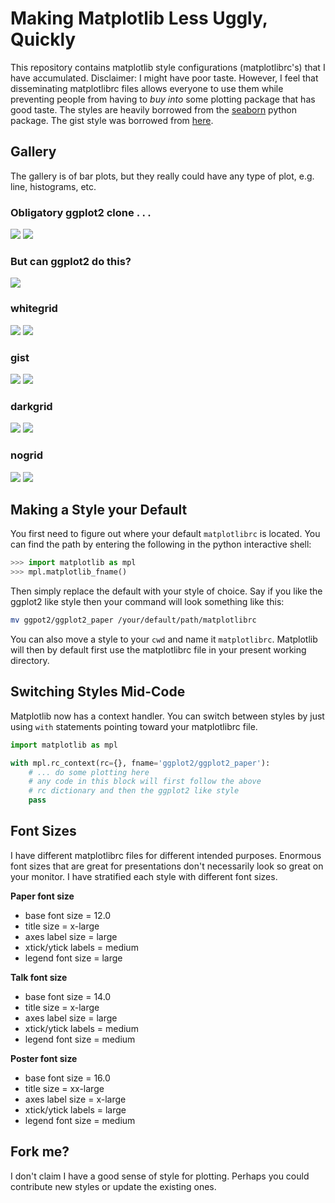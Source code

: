 # Making Matplotlib Less Uggly, Quickly

This repository contains matplotlib style configurations (matplotlibrc's) that I have accumulated. Disclaimer: I might have poor taste. However, I feel that disseminating matplotlibrc files allows everyone to use them while preventing people from having to *buy into* some plotting package that has good taste. The styles are heavily borrowed from the [seaborn](https://github.com/mwaskom/seaborn) python package. The gist style was borrowed from [here](https://gist.github.com/huyng/816622).

## Gallery

The gallery is of bar plots, but they really could have any type of plot, e.g. line, histograms, etc.

### Obligatory ggplot2 clone . . .
![](https://raw.github.com/ctokheim/matplotlibrc/master/examples/ggplot2.bar.png)
![](https://raw.github.com/ctokheim/matplotlibrc/master/examples/ggplot2.line.png)

### But can ggplot2 do this?
![](https://raw.github.com/ctokheim/matplotlibrc/master/examples/ggplot2_xkcd.bar.png)

### whitegrid
![](https://raw.github.com/ctokheim/matplotlibrc/master/examples/whitegrid.bar.png)
![](https://raw.github.com/ctokheim/matplotlibrc/master/examples/whitegrid.line.png)

### gist
![](https://raw.github.com/ctokheim/matplotlibrc/master/examples/gist.bar.png)
![](https://raw.github.com/ctokheim/matplotlibrc/master/examples/gist.line.png)

### darkgrid
![](https://raw.github.com/ctokheim/matplotlibrc/master/examples/darkgrid.bar.png)
![](https://raw.github.com/ctokheim/matplotlibrc/master/examples/darkgrid.line.png)

### nogrid
![](https://raw.github.com/ctokheim/matplotlibrc/master/examples/nogrid.bar.png)
![](https://raw.github.com/ctokheim/matplotlibrc/master/examples/nogrid.line.png)

## Making a Style your Default

You first need to figure out where your default `matplotlibrc` is located.
You can find the path by entering the following in the python interactive shell:

```python
>>> import matplotlib as mpl
>>> mpl.matplotlib_fname()
```

Then simply replace the default with your style of choice. Say if you 
like the ggplot2 like style then your command will look something like this:

```bash
mv ggpot2/ggplot2_paper /your/default/path/matplotlibrc
```

You can also move a style to your `cwd` and name it `matplotlibrc`. Matplotlib
will then by default first use the matplotlibrc file in your present working
directory.

## Switching Styles Mid-Code

Matplotlib now has a context handler. You can switch between styles by just using `with`
statements pointing toward your matplotlibrc file.

```python
import matplotlib as mpl

with mpl.rc_context(rc={}, fname='ggplot2/ggplot2_paper'):
    # ... do some plotting here
    # any code in this block will first follow the above
    # rc dictionary and then the ggplot2 like style
    pass
```

## Font Sizes

I have different matplotlibrc files for different intended purposes.
Enormous font sizes that are great for presentations don't necessarily
look so great on your monitor. I have stratified each style with different
font sizes.

**Paper font size**
* base font size = 12.0
* title size = x-large
* axes label size = large
* xtick/ytick labels = medium
* legend font size = large

**Talk font size**
* base font size = 14.0
* title size = x-large
* axes label size = large
* xtick/ytick labels = medium
* legend font size = medium

**Poster font size**
* base font size = 16.0
* title size = xx-large
* axes label size = x-large
* xtick/ytick labels = large
* legend font size = medium

## Fork me?

I don't claim I have a good sense of style for plotting. Perhaps you could
contribute new styles or update the existing ones.
